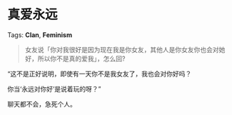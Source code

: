 # 真爱永远

Tags: **Clan**, **Feminism**

> 女友说「你对我很好是因为现在我是你女友，其他人是你女友你也会对她好，所以你不是真的爱我」，怎么回?



“这不是正好说明，即使有一天你不是我女友了，我也会对你好吗？

你当‘永远对你好’是说着玩的呀？”

聊天都不会，急死个人。



